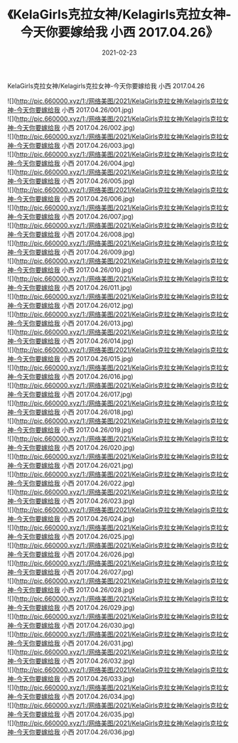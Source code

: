 ﻿---
layout: post
title:  《KelaGirls克拉女神/Kelagirls克拉女神-今天你要嫁给我 小西 2017.04.26》
date:   2021-02-23
img: http://pic.660000.xyz/1:/网络美图/2021/KelaGirls克拉女神/Kelagirls克拉女神-今天你要嫁给我 小西 2017.04.26/000.jpg
categories: [美女, 清纯, 唯美]
---

KelaGirls克拉女神/Kelagirls克拉女神-今天你要嫁给我 小西 2017.04.26

 ![](http://pic.660000.xyz/1:/网络美图/2021/KelaGirls克拉女神/Kelagirls克拉女神-今天你要嫁给我 小西 2017.04.26/001.jpg) <br>![](http://pic.660000.xyz/1:/网络美图/2021/KelaGirls克拉女神/Kelagirls克拉女神-今天你要嫁给我 小西 2017.04.26/002.jpg) <br>![](http://pic.660000.xyz/1:/网络美图/2021/KelaGirls克拉女神/Kelagirls克拉女神-今天你要嫁给我 小西 2017.04.26/003.jpg) <br>![](http://pic.660000.xyz/1:/网络美图/2021/KelaGirls克拉女神/Kelagirls克拉女神-今天你要嫁给我 小西 2017.04.26/004.jpg) <br>![](http://pic.660000.xyz/1:/网络美图/2021/KelaGirls克拉女神/Kelagirls克拉女神-今天你要嫁给我 小西 2017.04.26/005.jpg) <br>![](http://pic.660000.xyz/1:/网络美图/2021/KelaGirls克拉女神/Kelagirls克拉女神-今天你要嫁给我 小西 2017.04.26/006.jpg) <br>![](http://pic.660000.xyz/1:/网络美图/2021/KelaGirls克拉女神/Kelagirls克拉女神-今天你要嫁给我 小西 2017.04.26/007.jpg) <br>![](http://pic.660000.xyz/1:/网络美图/2021/KelaGirls克拉女神/Kelagirls克拉女神-今天你要嫁给我 小西 2017.04.26/008.jpg) <br>![](http://pic.660000.xyz/1:/网络美图/2021/KelaGirls克拉女神/Kelagirls克拉女神-今天你要嫁给我 小西 2017.04.26/009.jpg) <br>![](http://pic.660000.xyz/1:/网络美图/2021/KelaGirls克拉女神/Kelagirls克拉女神-今天你要嫁给我 小西 2017.04.26/010.jpg) <br>![](http://pic.660000.xyz/1:/网络美图/2021/KelaGirls克拉女神/Kelagirls克拉女神-今天你要嫁给我 小西 2017.04.26/011.jpg) <br>![](http://pic.660000.xyz/1:/网络美图/2021/KelaGirls克拉女神/Kelagirls克拉女神-今天你要嫁给我 小西 2017.04.26/012.jpg) <br>![](http://pic.660000.xyz/1:/网络美图/2021/KelaGirls克拉女神/Kelagirls克拉女神-今天你要嫁给我 小西 2017.04.26/013.jpg) <br>![](http://pic.660000.xyz/1:/网络美图/2021/KelaGirls克拉女神/Kelagirls克拉女神-今天你要嫁给我 小西 2017.04.26/014.jpg) <br>![](http://pic.660000.xyz/1:/网络美图/2021/KelaGirls克拉女神/Kelagirls克拉女神-今天你要嫁给我 小西 2017.04.26/015.jpg) <br>![](http://pic.660000.xyz/1:/网络美图/2021/KelaGirls克拉女神/Kelagirls克拉女神-今天你要嫁给我 小西 2017.04.26/016.jpg) <br>![](http://pic.660000.xyz/1:/网络美图/2021/KelaGirls克拉女神/Kelagirls克拉女神-今天你要嫁给我 小西 2017.04.26/017.jpg) <br>![](http://pic.660000.xyz/1:/网络美图/2021/KelaGirls克拉女神/Kelagirls克拉女神-今天你要嫁给我 小西 2017.04.26/018.jpg) <br>![](http://pic.660000.xyz/1:/网络美图/2021/KelaGirls克拉女神/Kelagirls克拉女神-今天你要嫁给我 小西 2017.04.26/019.jpg) <br>![](http://pic.660000.xyz/1:/网络美图/2021/KelaGirls克拉女神/Kelagirls克拉女神-今天你要嫁给我 小西 2017.04.26/020.jpg) <br>![](http://pic.660000.xyz/1:/网络美图/2021/KelaGirls克拉女神/Kelagirls克拉女神-今天你要嫁给我 小西 2017.04.26/021.jpg) <br>![](http://pic.660000.xyz/1:/网络美图/2021/KelaGirls克拉女神/Kelagirls克拉女神-今天你要嫁给我 小西 2017.04.26/022.jpg) <br>![](http://pic.660000.xyz/1:/网络美图/2021/KelaGirls克拉女神/Kelagirls克拉女神-今天你要嫁给我 小西 2017.04.26/023.jpg) <br>![](http://pic.660000.xyz/1:/网络美图/2021/KelaGirls克拉女神/Kelagirls克拉女神-今天你要嫁给我 小西 2017.04.26/024.jpg) <br>![](http://pic.660000.xyz/1:/网络美图/2021/KelaGirls克拉女神/Kelagirls克拉女神-今天你要嫁给我 小西 2017.04.26/025.jpg) <br>![](http://pic.660000.xyz/1:/网络美图/2021/KelaGirls克拉女神/Kelagirls克拉女神-今天你要嫁给我 小西 2017.04.26/026.jpg) <br>![](http://pic.660000.xyz/1:/网络美图/2021/KelaGirls克拉女神/Kelagirls克拉女神-今天你要嫁给我 小西 2017.04.26/027.jpg) <br>![](http://pic.660000.xyz/1:/网络美图/2021/KelaGirls克拉女神/Kelagirls克拉女神-今天你要嫁给我 小西 2017.04.26/028.jpg) <br>![](http://pic.660000.xyz/1:/网络美图/2021/KelaGirls克拉女神/Kelagirls克拉女神-今天你要嫁给我 小西 2017.04.26/029.jpg) <br>![](http://pic.660000.xyz/1:/网络美图/2021/KelaGirls克拉女神/Kelagirls克拉女神-今天你要嫁给我 小西 2017.04.26/030.jpg) <br>![](http://pic.660000.xyz/1:/网络美图/2021/KelaGirls克拉女神/Kelagirls克拉女神-今天你要嫁给我 小西 2017.04.26/031.jpg) <br>![](http://pic.660000.xyz/1:/网络美图/2021/KelaGirls克拉女神/Kelagirls克拉女神-今天你要嫁给我 小西 2017.04.26/032.jpg) <br>![](http://pic.660000.xyz/1:/网络美图/2021/KelaGirls克拉女神/Kelagirls克拉女神-今天你要嫁给我 小西 2017.04.26/033.jpg) <br>![](http://pic.660000.xyz/1:/网络美图/2021/KelaGirls克拉女神/Kelagirls克拉女神-今天你要嫁给我 小西 2017.04.26/034.jpg) <br>![](http://pic.660000.xyz/1:/网络美图/2021/KelaGirls克拉女神/Kelagirls克拉女神-今天你要嫁给我 小西 2017.04.26/035.jpg) <br>![](http://pic.660000.xyz/1:/网络美图/2021/KelaGirls克拉女神/Kelagirls克拉女神-今天你要嫁给我 小西 2017.04.26/036.jpg) <br>